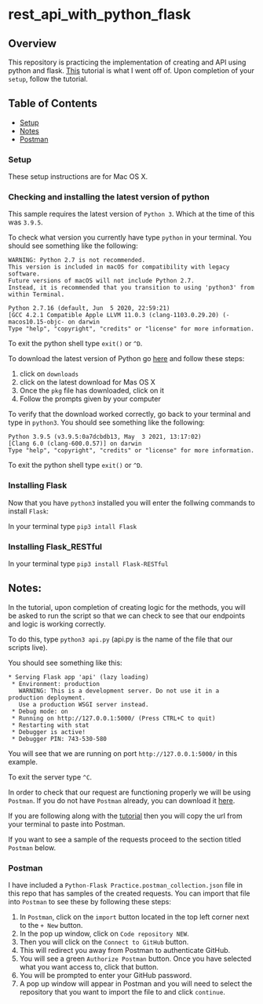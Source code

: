 # rest_api_with_python_flask

## Overview

This repository is practicing the implementation of creating and API using python and flask. [This](https://medium.com/duomly-blockchain-online-courses/how-to-create-a-simple-rest-api-with-python-and-flask-in-5-minutes-94bb88f74a23) tutorial is what I went off of. Upon completion of your `setup`, follow the tutorial.

## Table of Contents
  - [Setup](#setup)
  - [Notes](#notes)
  - [Postman](#postman)


### Setup
These setup instructions are for Mac OS X.

### Checking and installing the latest version of python

This sample requires the latest version of `Python 3`. Which at the time of this was `3.9.5`.

To check what version you currently have type `python` in your terminal. You should see something like the following:

```
WARNING: Python 2.7 is not recommended.
This version is included in macOS for compatibility with legacy software.
Future versions of macOS will not include Python 2.7.
Instead, it is recommended that you transition to using 'python3' from within Terminal.

Python 2.7.16 (default, Jun  5 2020, 22:59:21)
[GCC 4.2.1 Compatible Apple LLVM 11.0.3 (clang-1103.0.29.20) (-macos10.15-objc- on darwin
Type "help", "copyright", "credits" or "license" for more information.
```

To exit the python shell type `exit()` or `^D`.

To download the latest version of Python go [here](https://www.python.org/) and follow these steps:
1. click on `downloads`
2. click on the latest download for Mas OS X
3. Once the `pkg` file has downloaded, click on it
4. Follow the prompts given by your computer

To verify that the download worked correctly, go back to your terminal and type in `python3`. You should see something like the following:

```
Python 3.9.5 (v3.9.5:0a7dcbdb13, May  3 2021, 13:17:02)
[Clang 6.0 (clang-600.0.57)] on darwin
Type "help", "copyright", "credits" or "license" for more information.
```

To exit the python shell type `exit()` or `^D`.

### Installing Flask

Now that you have `python3` installed you will enter the follwing commands to install `Flask`:

In your terminal type `pip3 intall Flask`

### Installing Flask_RESTful

In your terminal type `pip3 install Flask-RESTful`

## Notes:

In the tutorial, upon completion of creating logic for the methods, you will be asked to run the script so that we can check to see that our endpoints and logic is working correctly. 

To do this, type `python3 api.py` (api.py is the name of the file that our scripts live).

You should see something like this:

```
* Serving Flask app 'api' (lazy loading)
 * Environment: production
   WARNING: This is a development server. Do not use it in a production deployment.
   Use a production WSGI server instead.
 * Debug mode: on
 * Running on http://127.0.0.1:5000/ (Press CTRL+C to quit)
 * Restarting with stat
 * Debugger is active!
 * Debugger PIN: 743-530-580
 ```
 
 You will see that we are running on port `http://127.0.0.1:5000/` in this example. 
 
 To exit the server type `^C`.
 
 In order to check that our request are functioning properly we will be using `Postman`. If you do not have `Postman` already, you can download it [here](https://www.postman.com/product/rest-client/).
 
 If you are following along with the [tutorial](https://medium.com/duomly-blockchain-online-courses/how-to-create-a-simple-rest-api-with-python-and-flask-in-5-minutes-94bb88f74a23) then you will copy the url from your terminal to paste into Postman.
 
 If you want to see a sample of the requests proceed to the section titled `Postman` below.
 
 
 ### Postman
 
 I have included a `Python-Flask Practice.postman_collection.json` file in this repo that has samples of the created requests. You can import that file into `Postman` to see these by following these steps:
 1. In `Postman`, click on the `import` button located in the top left corner next to the `+ New` button.
 2. In the pop up window, click on `Code repository NEW`.
 3. Then you will click on the `Connect to GitHub` button.
 4. This will redirect you away from Postman to authenticate GitHub.
 5. You will see a green `Authorize Postman` button. Once you have selected what you want access to, click that button.
 6. You will be prompted to enter your GitHub password.
 7. A pop up window will appear in Postman and you will need to select the repository that you want to import the file to and click `continue`.
